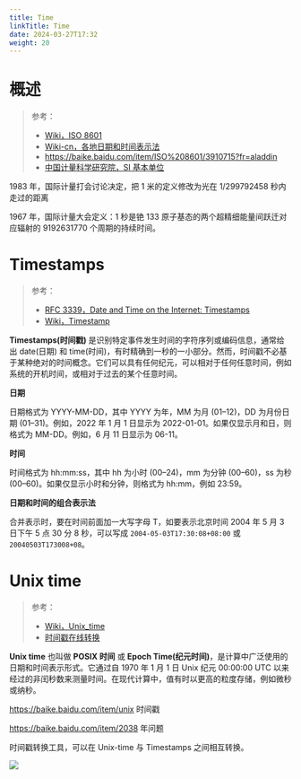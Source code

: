 ```yaml
---
title: Time
linkTitle: Time
date: 2024-03-27T17:32
weight: 20
---
```


# 概述

> 参考：
>
> - [Wiki，ISO 8601](https://en.wikipedia.org/wiki/ISO_8601)
> - [Wiki-cn，各地日期和时间表示法](https://zh.wikipedia.org/zh-hans/%E5%90%84%E5%9C%B0%E6%97%A5%E6%9C%9F%E5%92%8C%E6%97%B6%E9%97%B4%E8%A1%A8%E7%A4%BA%E6%B3%95)
> - https://baike.baidu.com/item/ISO%208601/3910715?fr=aladdin
> - [中国计量科学研究院，SI 基本单位](https://www.nim.ac.cn/520/node/4.html)

1983 年，国际计量打会讨论决定，把 1 米的定义修改为光在 1/299792458 秒内走过的距离

1967 年，国际计量大会定义：1 秒是铯 133 原子基态的两个超精细能量间跃迁对应辐射的 9192631770 个周期的持续时间。

# Timestamps

> 参考：
>
> - [RFC 3339，Date and Time on the Internet: Timestamps](https://tools.ietf.org/html/rfc3339)
> - [Wiki，Timestamp](https://en.wikipedia.org/wiki/Timestamp)

**Timestamps(时间戳)** 是识别特定事件发生时间的字符序列或编码信息，通常给出 date(日期) 和 time(时间)，有时精确到一秒的一小部分。然而，时间戳不必基于某种绝对的时间概念。它们可以具有任何纪元，可以相对于任何任意时间，例如系统的开机时间，或相对于过去的某个任意时间。

**日期**

日期格式为 YYYY-MM-DD，其中 YYYY 为年，MM 为月 (01–12)，DD 为月份日期 (01–31)。例如，2022 年 1 月 1 日显示为 2022-01-01。如果仅显示月和日，则格式为 MM-DD。例如，6 月 11 日显示为 06-11。

**时间**

时间格式为 hh:mm:ss，其中 hh 为小时 (00–24)，mm 为分钟 (00–60)，ss 为秒 (00–60)。如果仅显示小时和分钟，则格式为 hh:mm，例如 23:59。

**日期和时间的组合表示法**

合并表示时，要在时间前面加一大写字母 T，如要表示北京时间 2004 年 5 月 3 日下午 5 点 30 分 8 秒，可以写成 `2004-05-03T17:30:08+08:00` 或 `20040503T173008+08`。

# Unix time

> 参考：
>
> - [Wiki，Unix_time](https://en.wikipedia.org/wiki/Unix_time)
> - [时间戳在线转换](https://www.bejson.com/convert/unix/)

**Unix time** 也叫做 **POSIX 时间** 或 **Epoch Time(纪元时间)**，是计算中广泛使用的日期和时间表示形式。它通过自 1970 年 1 月 1 日 Unix 纪元 00:00:00 UTC 以来经过的非闰秒数来测量时间。在现代计算中，值有时以更高的粒度存储，例如微秒或纳秒。

<https://baike.baidu.com/item/unix> 时间戳

<https://baike.baidu.com/item/2038> 年问题

时间戳转换工具，可以在 Unix-time 与 Timestamps 之间相互转换。

![](https://notes-learning.oss-cn-beijing.aliyuncs.com/vym7ql/1616165162261-f89b406f-0967-44d2-b496-baa6ebe57434.png)


